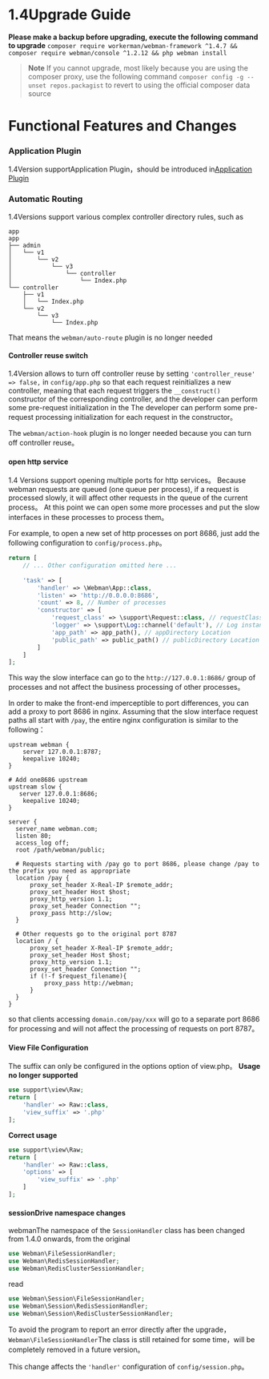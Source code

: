 # 1.4Upgrade Guide

**Please make a backup before upgrading, execute the following command to upgrade**
`composer require workerman/webman-framework ^1.4.7 && composer require webman/console ^1.2.12 && php webman install`

> **Note**
> If you cannot upgrade, most likely because you are using the composer proxy, use the following command `composer config -g --unset repos.packagist` to revert to using the official composer data source

# Functional Features and Changes

### Application Plugin
1.4Version supportApplication Plugin，should be introduced in[Application Plugin](../plugin/app.md)

### Automatic Routing
1.4Versions support various complex controller directory rules, such as
```
app
app
├── admin
│   └── v1
│       └── v2
│           └── v3
│               └── controller
│                   └── Index.php
└── controller
    ├── v1
    │   └── Index.php
    └── v2
        └── v3
            └── Index.php
```
That means the `webman/auto-route` plugin is no longer needed


#### Controller reuse switch
1.4Version allows to turn off controller reuse by setting `'controller_reuse' => false,` in `config/app.php` so that each request reinitializes a new controller, meaning that each request triggers the `__construct()` constructor of the corresponding controller, and the developer can perform some pre-request initialization in the The developer can perform some pre-request processing initialization for each request in the constructor。

The `webman/action-hook` plugin is no longer needed because you can turn off controller reuse。

#### open http service
1.4 Versions support opening multiple ports for http services。
Because webman requests are queued (one queue per process), if a request is processed slowly, it will affect other requests in the queue of the current process。
At this point we can open some more processes and put the slow interfaces in these processes to process them。

For example, to open a new set of http processes on port 8686, just add the following configuration to `config/process.php`。
```php
return [
    // ... Other configuration omitted here ...
    
    'task' => [
        'handler' => \Webman\App::class,
        'listen' => 'http://0.0.0.0:8686',
        'count' => 8, // Number of processes
        'constructor' => [
            'request_class' => \support\Request::class, // requestClass Settings
            'logger' => \support\Log::channel('default'), // Log instance
            'app_path' => app_path(), // appDirectory Location
            'public_path' => public_path() // publicDirectory Location
        ]
    ]
];
```

This way the slow interface can go to the `http://127.0.0.1:8686/` group of processes and not affect the business processing of other processes。

In order to make the front-end imperceptible to port differences, you can add a proxy to port 8686 in nginx. Assuming that the slow interface request paths all start with `/pay`, the entire nginx configuration is similar to the following：
```
upstream webman {
    server 127.0.0.1:8787;
    keepalive 10240;
}

# Add one8686 upstream
upstream slow {
   server 127.0.0.1:8686;
    keepalive 10240;
}

server {
  server_name webman.com;
  listen 80;
  access_log off;
  root /path/webman/public;

  # Requests starting with /pay go to port 8686, please change /pay to the prefix you need as appropriate
  location /pay {
      proxy_set_header X-Real-IP $remote_addr;
      proxy_set_header Host $host;
      proxy_http_version 1.1;
      proxy_set_header Connection "";
      proxy_pass http://slow;
  }

  # Other requests go to the original port 8787
  location / {
      proxy_set_header X-Real-IP $remote_addr;
      proxy_set_header Host $host;
      proxy_http_version 1.1;
      proxy_set_header Connection "";
      if (!-f $request_filename){
          proxy_pass http://webman;
      }
  }
}
```

so that clients accessing `domain.com/pay/xxx` will go to a separate port 8686 for processing and will not affect the processing of requests on port 8787。

#### View File Configuration
The suffix can only be configured in the options option of view.php。
**Usage no longer supported**
```php
use support\view\Raw;
return [
    'handler' => Raw::class,
    'view_suffix' => '.php'
];
```
**Correct usage**
```php
use support\view\Raw;
return [
    'handler' => Raw::class,
    'options' => [
        'view_suffix' => '.php'
    ]
];
```

#### sessionDrive namespace changes
webmanThe namespace of the `SessionHandler` class has been changed from 1.4.0 onwards, from the original 
```php
use Webman\FileSessionHandler;  
use Webman\RedisSessionHandler;  
use Webman\RedisClusterSessionHandler;  
```
read  
```php
use Webman\Session\FileSessionHandler;  
use Webman\Session\RedisSessionHandler;  
use Webman\Session\RedisClusterSessionHandler;
```

To avoid the program to report an error directly after the upgrade，`Webman\FileSessionHandler`The class is still retained for some time，will be completely removed in a future version。

This change affects the `'handler'` configuration of `config/session.php`。
